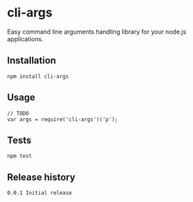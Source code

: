 cli-args
========

Easy command line arguments handling library for your node.js applications.

## Installation

    npm install cli-args

## Usage

    // TODO
    var args = require('cli-args')('p');

## Tests

    npm test
    
## Release history

    0.0.1 Initial release
